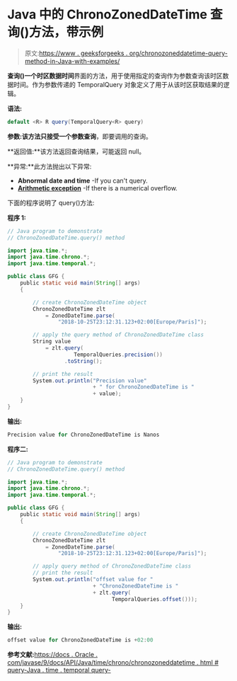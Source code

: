 # Java 中的 ChronoZonedDateTime 查询()方法，带示例

> 原文:[https://www . geeksforgeeks . org/chronozoneddatetime-query-method-in-Java-with-examples/](https://www.geeksforgeeks.org/chronozoneddatetime-query-method-in-java-with-examples/)

**查询()**一个**时区数据时间**界面的方法，用于使用指定的查询作为参数查询该时区数据时间。作为参数传递的 TemporalQuery 对象定义了用于从该时区获取结果的逻辑。

**语法:**

```java
default <R> R query(TemporalQuery<R> query)

```

**参数:**该方法只接受一个参数**查询**，即要调用的查询。

**返回值:**该方法返回查询结果，可能返回 null。

**异常:**此方法抛出以下异常:

*   **Abnormal date and time** -If you can't query.
*   **[Arithmetic exception](https://www.geeksforgeeks.org/types-of-exception-in-java-with-examples/)** -If there is a numerical overflow.

下面的程序说明了 query()方法:

**程序 1:**

```java
// Java program to demonstrate
// ChronoZonedDateTime.query() method

import java.time.*;
import java.time.chrono.*;
import java.time.temporal.*;

public class GFG {
    public static void main(String[] args)
    {

        // create ChronoZonedDateTime object
        ChronoZonedDateTime zlt
            = ZonedDateTime.parse(
                "2018-10-25T23:12:31.123+02:00[Europe/Paris]");

        // apply the query method of ChronoZonedDateTime class
        String value
            = zlt.query(
                     TemporalQueries.precision())
                  .toString();

        // print the result
        System.out.println("Precision value"
                           + " for ChronoZonedDateTime is "
                           + value);
    }
}
```

**输出:**

```java
Precision value for ChronoZonedDateTime is Nanos

```

**程序二:**

```java
// Java program to demonstrate
// ChronoZonedDateTime.query() method

import java.time.*;
import java.time.chrono.*;
import java.time.temporal.*;

public class GFG {
    public static void main(String[] args)
    {

        // create ChronoZonedDateTime object
        ChronoZonedDateTime zlt
            = ZonedDateTime.parse(
                "2018-10-25T23:12:31.123+02:00[Europe/Paris]");

        // apply query method of ChronoZonedDateTime class
        // print the result
        System.out.println("offset value for "
                           + "ChronoZonedDateTime is "
                           + zlt.query(
                                 TemporalQueries.offset()));
    }
}
```

**输出:**

```java
offset value for ChronoZonedDateTime is +02:00

```

**参考文献:**[https://docs . Oracle . com/javase/9/docs/API/Java/time/chrono/chronozoneddatetime . html # query-Java . time . temporal query-](https://docs.oracle.com/javase/9/docs/api/java/time/chrono/ChronoZonedDateTime.html#query-java.time.temporal.TemporalQuery-)